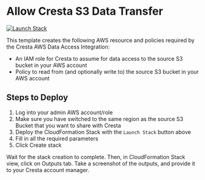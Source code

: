 # Allow Cresta S3 Data Transfer

[![Launch Stack](https://s3.amazonaws.com/cloudformation-examples/cloudformation-launch-stack.png)](https://console.aws.amazon.com/cloudformation/home#/stacks/create/review?stackName=allow-cresta-s3-data-transfer&templateURL=https://cresta-cloudformation-template.s3.amazonaws.com/allow-cresta-s3-data-transfer/aws/main.yaml)

This template creates the following AWS resource and policies required by the Cresta AWS Data Access Integration:

- An IAM role for Cresta to assume for data access to the source S3 bucket in your AWS account
- Policy to read from (and optionally write to) the source S3 bucket in your AWS account

## Steps to Deploy

1. Log into your admin AWS account/role
2. Make sure you have switched to the same region as the source S3 Bucket that you want to share with Cresta
3. Deploy the CloudFormation Stack with the `Launch Stack` button above
4. Fill in all the required parameters
5. Click Create stack

Wait for the stack creation to complete.
Then, in CloudFormation Stack view, click on Outputs tab. 
Take a screenshot of the outputs, and provide it to your Cresta account manager.
